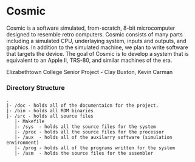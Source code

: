 # Cosmic

Cosmic is a software simulated, from-scratch, 8-bit microcomputer designed to resemble retro computers. Cosmic consists of many parts including a simulated CPU, underlaying system, inputs and outputs, and graphics. In addition to the simulated machine, we plan to write software that targets the device. The goal of Cosmic is to develop a system that is equivalent to an Apple II, TRS-80, and similar machines of the era.

Elizabethtown College Senior Project - Clay Buxton, Kevin Carman


### Directory Structure


```
.
|- /doc - holds all of the documentaion for the project.
|- /bin - holds all ROM binaries    
|- /src - holds all source files
   |- Makefile 
   |- /sys  - holds all the source files for the system
   |- /proc - holds all the source files for the processor
   |- /aux  - holds all of the auxilarry software (simulation environment)
   |- /prog - holds all of the programs written for the system
   |- /asm  - holds the source files for the assembler

```